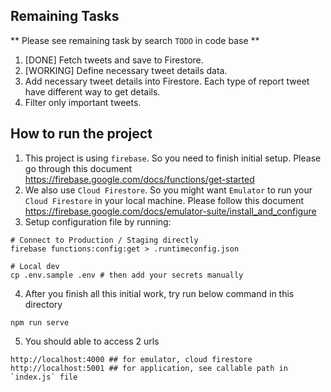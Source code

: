 ## Remaining Tasks
** Please see remaining task by search `TODO` in code base **
1. [DONE] Fetch tweets and save to Firestore.
2. [WORKING] Define necessary tweet details data.
3. Add necessary tweet details into Firestore. Each type of report tweet have different way to get details.
4. Filter only important tweets.


## How to run the project
1. This project is using `firebase`. So you need to finish initial setup. Please go through this document https://firebase.google.com/docs/functions/get-started
2. We also use `Cloud Firestore`. So you might want `Emulator` to run your `Cloud Firestore` in your local machine. Please follow this document https://firebase.google.com/docs/emulator-suite/install_and_configure
3. Setup configuration file by running:
```shell
# Connect to Production / Staging directly
firebase functions:config:get > .runtimeconfig.json

# Local dev
cp .env.sample .env # then add your secrets manually
```
4. After you finish all this initial work, try run below command in this directory
```
npm run serve
```
5. You should able to access 2 urls
```
http://localhost:4000 ## for emulator, cloud firestore
http://localhost:5001 ## for application, see callable path in `index.js` file
```
